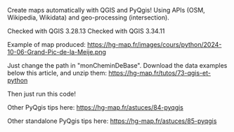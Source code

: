Create maps automatically with QGIS and PyQgis!
Using APIs (OSM, Wikipedia, Wikidata) and geo-processing (intersection).

Checked with QGIS 3.28.13
Checked with QGIS 3.34.11

Example of map produced:
https://hg-map.fr/images/cours/python/2024-10-06-Grand-Pic-de-la-Meije.png

Just change the path in "monCheminDeBase".
Download the data examples below this article, and unzip them:
https://hg-map.fr/tutos/73-qgis-et-python

Then just run this code!

Other PyQgis tips here:
https://hg-map.fr/astuces/84-pyqgis

Other standalone PyQgis tips here:
https://hg-map.fr/astuces/85-pyqgis
